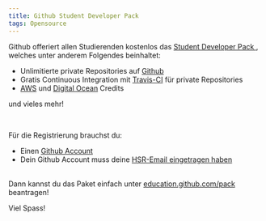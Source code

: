 ```yaml
---
title: Github Student Developer Pack
tags: Opensource
---
```


Github offeriert allen Studierenden kostenlos das [Student Developer Pack
](https://education.github.com/pack), welches unter anderem Folgendes beinhaltet:


- Unlimitierte private Repositories auf [Github](https://github.com)
- Gratis Continuous Integration mit [Travis-CI](https://travis-ci.org/) für private Repositories
- [AWS](https://aws.amazon.com/de/) und [Digital Ocean](https://www.digitalocean.com/) Credits

und vieles mehr!

<br>

Für die Registrierung brauchst du:

- Einen [Github Account](https://github.com/join)
- Dein Github Account muss deine [HSR-Email eingetragen haben](https://github.com/settings/emails)

<br>Dann kannst du das Paket einfach unter [education.github.com/pack](https://education.github.com/pack) beantragen!

Viel Spass!
